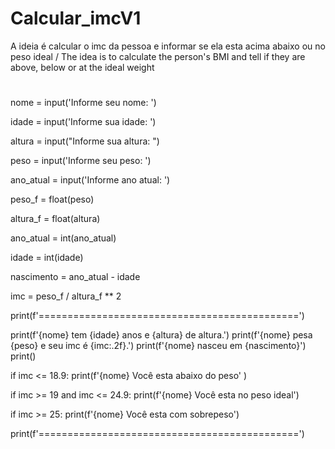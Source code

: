 # Calcular_imcV1
A ideia é calcular o imc da pessoa e informar se ela esta acima abaixo ou no peso ideal / The idea is to calculate the person's BMI and tell if they are above, below or at the ideal weight
#

nome = input('Informe seu nome: ')

idade = input('Informe sua idade: ')

altura = input("Informe sua altura: ")

peso = input('Informe seu peso: ')

ano_atual = input('Informe ano atual: ')

peso_f = float(peso)

altura_f = float(altura)

ano_atual = int(ano_atual)

idade = int(idade)

nascimento = ano_atual - idade

imc = peso_f / altura_f ** 2

print(f'=============================================')

print(f'{nome} tem {idade} anos e {altura} de altura.')
print(f'{nome} pesa {peso} e seu imc é {imc:.2f}.')
print(f'{nome} nasceu em {nascimento}')
print()


if imc <= 18.9:
    print(f'{nome} Você esta abaixo do peso' )

if imc >= 19 and imc <= 24.9:
    print(f'{nome} Você esta no peso ideal')

if imc >= 25:
    print(f'{nome} Você esta com sobrepeso')

print(f'=============================================')

